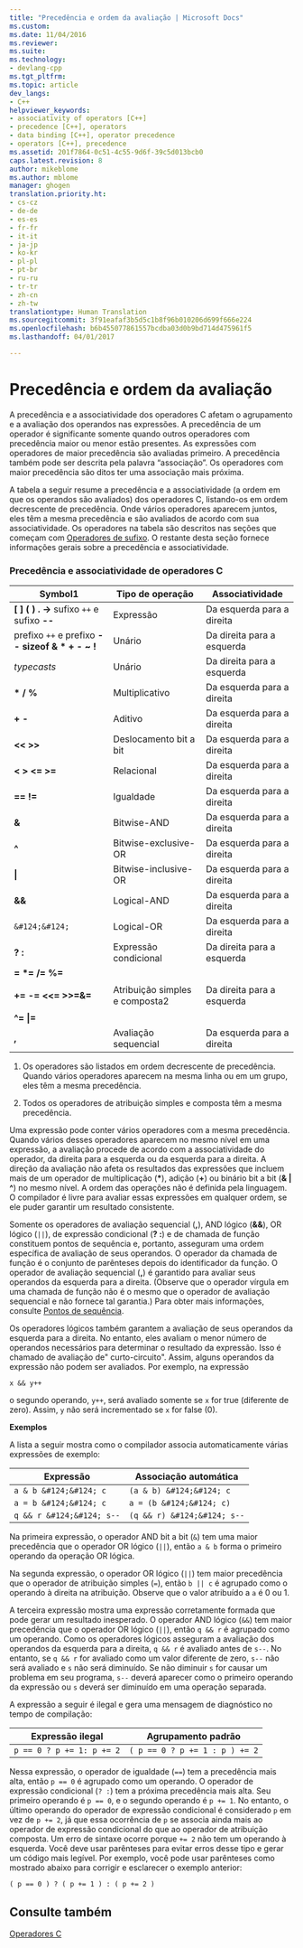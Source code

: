 ```yaml
---
title: "Precedência e ordem da avaliação | Microsoft Docs"
ms.custom: 
ms.date: 11/04/2016
ms.reviewer: 
ms.suite: 
ms.technology:
- devlang-cpp
ms.tgt_pltfrm: 
ms.topic: article
dev_langs:
- C++
helpviewer_keywords:
- associativity of operators [C++]
- precedence [C++], operators
- data binding [C++], operator precedence
- operators [C++], precedence
ms.assetid: 201f7864-0c51-4c55-9d6f-39c5d013bcb0
caps.latest.revision: 8
author: mikeblome
ms.author: mblome
manager: ghogen
translation.priority.ht:
- cs-cz
- de-de
- es-es
- fr-fr
- it-it
- ja-jp
- ko-kr
- pl-pl
- pt-br
- ru-ru
- tr-tr
- zh-cn
- zh-tw
translationtype: Human Translation
ms.sourcegitcommit: 3f91eafaf3b5d5c1b8f96b010206d699f666e224
ms.openlocfilehash: b6b455077861557bcdba03d0b9bd714d475961f5
ms.lasthandoff: 04/01/2017

---
```

# <a name="precedence-and-order-of-evaluation"></a>Precedência e ordem da avaliação
A precedência e a associatividade dos operadores C afetam o agrupamento e a avaliação dos operandos nas expressões. A precedência de um operador é significante somente quando outros operadores com precedência maior ou menor estão presentes. As expressões com operadores de maior precedência são avaliadas primeiro. A precedência também pode ser descrita pela palavra “associação”. Os operadores com maior precedência são ditos ter uma associação mais próxima.  
  
 A tabela a seguir resume a precedência e a associatividade (a ordem em que os operandos são avaliados) dos operadores C, listando-os em ordem decrescente de precedência. Onde vários operadores aparecem juntos, eles têm a mesma precedência e são avaliados de acordo com sua associatividade. Os operadores na tabela são descritos nas seções que começam com [Operadores de sufixo](../c-language/postfix-operators.md). O restante desta seção fornece informações gerais sobre a precedência e associatividade.  
  
### <a name="precedence-and-associativity-of-c-operators"></a>Precedência e associatividade de operadores C  
  
|Symbol1|Tipo de operação|Associatividade|  
|-------------|-----------------------|-------------------|  
|**[ ] ( ) . ->** sufixo `++` e sufixo **--**|Expressão|Da esquerda para a direita|  
|prefixo `++` e prefixo **-- sizeof &   \*   + - ~ !**|Unário|Da direita para a esquerda|  
|*typecasts*|Unário|Da direita para a esquerda|  
|**\* / %**|Multiplicativo|Da esquerda para a direita|  
|**+ -**|Aditivo|Da esquerda para a direita|  
|**<\< >>**|Deslocamento bit a bit|Da esquerda para a direita|  
|**\< > \<= >=**|Relacional|Da esquerda para a direita|  
|**== !=**|Igualdade|Da esquerda para a direita|  
|**&**|Bitwise-AND|Da esquerda para a direita|  
|**^**|Bitwise-exclusive-OR|Da esquerda para a direita|  
|**&#124;**|Bitwise-inclusive-OR|Da esquerda para a direita|  
|**&&**|Logical-AND|Da esquerda para a direita|  
|`&#124;&#124;`|Logical-OR|Da esquerda para a direita|  
|**? :**|Expressão condicional|Da direita para a esquerda|  
|**= \*= /= %=**<br /><br /> **+= -= <\<= >>=&=**<br /><br /> **^= &#124;=**|Atribuição simples e composta2|Da direita para a esquerda|  
|**,**|Avaliação sequencial|Da esquerda para a direita|  
  
 1. Os operadores são listados em ordem decrescente de precedência. Quando vários operadores aparecem na mesma linha ou em um grupo, eles têm a mesma precedência.  
  
 2. Todos os operadores de atribuição simples e composta têm a mesma precedência.  
  
 Uma expressão pode conter vários operadores com a mesma precedência. Quando vários desses operadores aparecem no mesmo nível em uma expressão, a avaliação procede de acordo com a associatividade do operador, da direita para a esquerda ou da esquerda para a direita. A direção da avaliação não afeta os resultados das expressões que incluem mais de um operador de multiplicação (**\***), adição (**+**) ou binário bit a bit (**& &#124; ^**) no mesmo nível. A ordem das operações não é definida pela linguagem. O compilador é livre para avaliar essas expressões em qualquer ordem, se ele puder garantir um resultado consistente.  
  
 Somente os operadores de avaliação sequencial (**,**), AND lógico (**&&**), OR lógico (`||`), de expressão condicional (**? :**) e de chamada de função constituem pontos de sequência e, portanto, asseguram uma ordem específica de avaliação de seus operandos. O operador da chamada de função é o conjunto de parênteses depois do identificador da função. O operador de avaliação sequencial (**,**) é garantido para avaliar seus operandos da esquerda para a direita. (Observe que o operador vírgula em uma chamada de função não é o mesmo que o operador de avaliação sequencial e não fornece tal garantia.) Para obter mais informações, consulte [Pontos de sequência](../c-language/c-sequence-points.md).  
  
 Os operadores lógicos também garantem a avaliação de seus operandos da esquerda para a direita. No entanto, eles avaliam o menor número de operandos necessários para determinar o resultado da expressão. Isso é chamado de avaliação de" curto-circuito". Assim, alguns operandos da expressão não podem ser avaliados. Por exemplo, na expressão  
  
```  
x && y++  
```  
  
 o segundo operando, `y++`, será avaliado somente se `x` for true (diferente de zero). Assim, `y` não será incrementado se `x` for false (0).  
  
 **Exemplos**  
  
 A lista a seguir mostra como o compilador associa automaticamente várias expressões de exemplo:  
  
|Expressão|Associação automática|  
|----------------|-----------------------|  
|`a & b &#124;&#124; c`|`(a & b) &#124;&#124; c`|  
|`a = b &#124;&#124; c`|`a = (b &#124;&#124; c)`|  
|`q && r &#124;&#124; s--`|`(q && r) &#124;&#124; s--`|  
  
 Na primeira expressão, o operador AND bit a bit (`&`) tem uma maior precedência que o operador OR lógico (`||`), então `a & b` forma o primeiro operando da operação OR lógica.  
  
 Na segunda expressão, o operador OR lógico (`||`) tem maior precedência que o operador de atribuição simples (`=`), então `b || c` é agrupado como o operando à direita na atribuição. Observe que o valor atribuído a `a` é 0 ou 1.  
  
 A terceira expressão mostra uma expressão corretamente formada que pode gerar um resultado inesperado. O operador AND lógico (`&&`) tem maior precedência que o operador OR lógico (`||`), então `q && r` é agrupado como um operando. Como os operadores lógicos asseguram a avaliação dos operandos da esquerda para a direita, `q && r` é avaliado antes de `s--`. No entanto, se `q && r` for avaliado como um valor diferente de zero, `s--` não será avaliado e `s` não será diminuído. Se não diminuir `s` for causar um problema em seu programa, `s--` deverá aparecer como o primeiro operando da expressão ou `s` deverá ser diminuído em uma operação separada.  
  
 A expressão a seguir é ilegal e gera uma mensagem de diagnóstico no tempo de compilação:  
  
|Expressão ilegal|Agrupamento padrão|  
|------------------------|----------------------|  
|`p == 0 ? p += 1: p += 2`|`( p == 0 ? p += 1 : p ) += 2`|  
  
 Nessa expressão, o operador de igualdade (`==`) tem a precedência mais alta, então `p == 0` é agrupado como um operando. O operador de expressão condicional (`? :`) tem a próxima precedência mais alta. Seu primeiro operando é `p == 0`, e o segundo operando é `p += 1`. No entanto, o último operando do operador de expressão condicional é considerado `p` em vez de `p += 2`, já que essa ocorrência de `p` se associa ainda mais ao operador de expressão condicional do que ao operador de atribuição composta. Um erro de sintaxe ocorre porque `+= 2` não tem um operando à esquerda. Você deve usar parênteses para evitar erros desse tipo e gerar um código mais legível. Por exemplo, você pode usar parênteses como mostrado abaixo para corrigir e esclarecer o exemplo anterior:  
  
```  
( p == 0 ) ? ( p += 1 ) : ( p += 2 )  
```  
  
## <a name="see-also"></a>Consulte também  
 [Operadores C](../c-language/c-operators.md)
